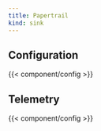 ```yaml
---
title: Papertrail
kind: sink
---
```


## Configuration

{{< component/config >}}

## Telemetry

{{< component/config >}}
